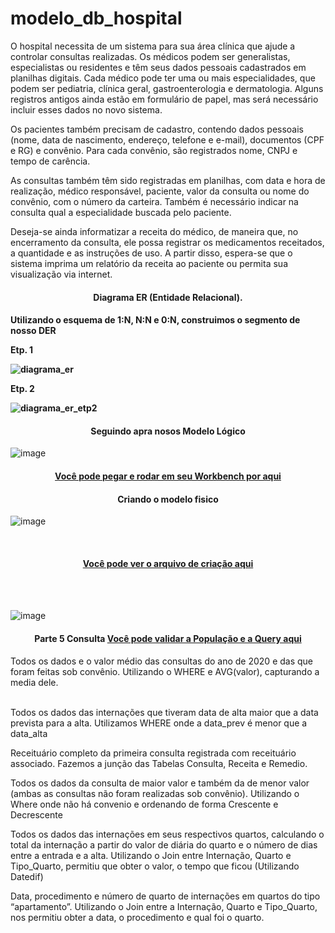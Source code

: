 # modelo_db_hospital
O hospital necessita de um sistema para sua área clínica que ajude a controlar consultas realizadas. Os médicos podem ser generalistas, especialistas ou residentes e têm seus dados pessoais cadastrados em planilhas digitais. Cada médico pode ter uma ou mais especialidades, que podem ser pediatria, clínica geral, gastroenterologia e dermatologia. Alguns registros antigos ainda estão em formulário de papel, mas será necessário incluir esses dados no novo sistema.

Os pacientes também precisam de cadastro, contendo dados pessoais (nome, data de nascimento, endereço, telefone e e-mail), documentos (CPF e RG) e convênio. Para cada convênio, são registrados nome, CNPJ e tempo de carência.

As consultas também têm sido registradas em planilhas, com data e hora de realização, médico responsável, paciente, valor da consulta ou nome do convênio, com o número da carteira. Também é necessário indicar na consulta qual a especialidade buscada pelo paciente.

Deseja-se ainda informatizar a receita do médico, de maneira que, no encerramento da consulta, ele possa registrar os medicamentos receitados, a quantidade e as instruções de uso. A partir disso, espera-se que o sistema imprima um relatório da receita ao paciente ou permita sua visualização via internet.


<h4 align="center">Diagrama ER (Entidade Relacional).<h4>
<span>Utilizando o esquema de 1:N, N:N e 0:N, construimos o segmento de nosso DER</span>
  
  <span>Etp. 1</span>
  
![diagrama_er](https://github.com/Skinzin/modelo_db_hospital/assets/71513905/decae339-940f-4e2f-ae11-cf3efa899006)
  
  <span>Etp. 2</span>
  
![diagrama_er_etp2](https://github.com/Skinzin/modelo_db_hospital/assets/71513905/4df84734-a5bf-48a7-9a11-bb156a7dc381)

  
  
  <h4 align="center">Seguindo apra nosos Modelo Lógico</h4>

![image](https://github.com/Skinzin/modelo_db_hospital/assets/71513905/0f86b420-9926-4d5c-9daf-6b940f33f062)

<h4 align="center">
  <a href="./">Você pode pegar e rodar em seu Workbench por aqui</a>
</h4>

<h4 align="center">Criando o modelo fisico</h4>
  
![image](https://github.com/Skinzin/modelo_db_hospital/assets/71513905/1d885110-2149-405c-b92b-b05b7163a5e1)

<br>
<h4 align="center">
  <a href="./">Você pode ver o arquivo de criação aqui</a>
</h4>

<br><br>

![image](https://github.com/Skinzin/modelo_db_hospital/assets/71513905/a14069df-ce03-4943-9ca9-4f1b4cfc062e)

<h4 align="center">
  <span>Parte 5 Consulta</span>
  <a href="./">Você pode validar a População e a Query aqui</a>
</h4>

<span>Todos os dados e o valor médio das consultas do ano de 2020 e das que foram feitas sob convênio.</span>
<span>Utilizando o WHERE e AVG(valor), capturando a media dele.</span>

<br>
<span>Todos os dados das internações que tiveram data de alta maior que a data prevista para a alta.</span>
<span>Utilizamos WHERE onde a data_prev é menor que a data_alta</span>
<br>

<span>Receituário completo da primeira consulta registrada com receituário associado.</span>
<span>Fazemos a junção das Tabelas Consulta, Receita e Remedio.</span>
<br>

<span>Todos os dados da consulta de maior valor e também da de menor valor (ambas as consultas não foram realizadas sob convênio).</span>
<span>Utilizando o Where onde não há convenio e ordenando de forma Crescente e Decrescente</span>
<br>

<span>Todos os dados das internações em seus respectivos quartos, calculando o total da internação a partir do valor de diária do quarto e o número de dias entre a entrada e a alta.</span>
<span>Utilizando o Join entre Internação, Quarto e Tipo_Quarto, permitiu que obter o valor, o tempo que ficou (Utilizando Datedif)</span>
<br>

<span>Data, procedimento e número de quarto de internações em quartos do tipo “apartamento”.</span>
<span>Utilizando o Join entre a Internação, Quarto e Tipo_Quarto, nos permitiu obter a data, o procedimento e qual foi o quarto.</span>
<br>
